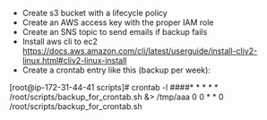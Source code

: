 - Create s3 bucket with a lifecycle policy
- Create an AWS access key with the proper IAM role
- Create an SNS topic to send emails if backup fails
- Install aws cli to ec2 https://docs.aws.amazon.com/cli/latest/userguide/install-cliv2-linux.html#cliv2-linux-install
- Create a crontab entry like this (backup per week):

[root@ip-172-31-44-41 scripts]# crontab -l
####* * * * * /root/scripts/backup_for_crontab.sh &> /tmp/aaa
0 0 * * 0 /root/scripts/backup_for_crontab.sh
